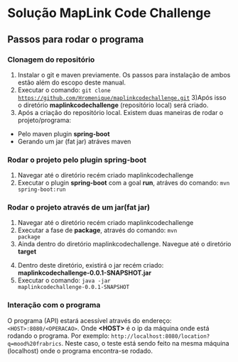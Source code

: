 # Solução MapLink Code Challenge

## Passos para rodar o programa

### Clonagem do repositório 

1) Instalar o git e maven previamente. Os passos para instalação de ambos estão além do escopo deste manual.
2) Executar o comando: <code>git clone https://github.com/Hromenique/maplinkcodechallenge.git</code> 
3)Após isso o diretório <b>maplinkcodechallenge</b> (repositório local) será criado.
4) Após a criação do repositório local. Existem duas maneiras de rodar o projeto/programa: 
* Pelo maven plugin  <b>spring-boot</b>
* Gerando um jar (fat jar) atráves maven

### Rodar o projeto pelo plugin spring-boot

1) Navegar até o diretório recém criado maplinkcodechallenge
2) Executar o plugin <b>spring-boot</b>  com a  goal <b>run</b>, atráves do comando: <code>mvn spring-boot:run</code>

### Rodar o projeto através de um jar(fat jar)

1) Navegar até o diretório recém criado maplinkcodechallenge
2) Executar a fase de <b>package</b>, através do comando: <code>mvn package</code>
3) Ainda dentro do diretório maplinkcodechallenge. Navegue até o diretório <b>target</b>
4. Dentro deste diretório, existirá o jar recém criado: <b>maplinkcodechallenge-0.0.1-SNAPSHOT.jar</b>
5. Executar o comando: <code>java -jar maplinkcodechallenge-0.0.1-SNAPSHOT</code>

### Interação com o programa 

O programa (API) estará acessível através do endereço: <code>\<HOST\>:8080/\<OPERACAO\></code>. Onde <b>\<HOST\></b> 
é o ip da máquina onde está rodando o programa. Por exemplo:
<code>http://localhost:8080/location?q=mood%20frabrics</code>.
Neste caso, o teste está sendo feito na mesma máquina (localhost) onde o programa encontra-se rodado.

